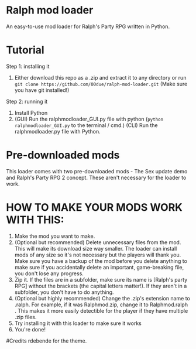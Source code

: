 # Ralph mod loader
 An easy-to-use mod loader for Ralph's Party RPG written in Python.

# Tutorial

Step 1: installing it
 1. Either download this repo as a .zip and extract it to any directory
    or run `git clone https://github.com/00due/ralph-mod-loader.git` (Make sure you have git installed!)

Step 2: running it
 1. Install Python
 2. (GUI) Run the ralphmodloader_GUI.py file with python (`python ralphmodloader_GUI.py` to the terminal / cmd.)
 (CLI) Run the ralphmodloader.py file with Python.

# Pre-downloaded mods
 This loader comes with two pre-downloaded mods - The Sex update demo and Ralph's Party RPG 2 concept. These aren't necessary for the loader to work.

# HOW TO MAKE YOUR MODS WORK WITH THIS:
 1. Make the mod you want to make.
 2. (Optional but recommended) Delete unnecessary files from the mod. This will make its download size way smaller. The loader can install mods of any size so it's not necessary but the players will thank you. Make sure you have a backup of the mod before you delete anything to make sure if you accidentally delete an important, game-breaking file, you don't lose any progress.
 3. Zip it. If the files are in a subfolder, make sure its name is [Ralph's party RPG] without the brackets (the capital letters matter!). If they aren't in a subfolder, you don't have to do anything.
 4. (Optional but highly recommended) Change the .zip's extension name to .ralph. For example, if it was Ralphmod.zip, change it to Ralphmod.ralph . This makes it more easily detectible for the player if they have multiple .zip files.
 5. Try installing it with this loader to make sure it works
 6. You're done!

 #Credits
 rdebende for the theme.
